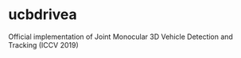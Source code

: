 # ucbdrivea
Official implementation of Joint Monocular 3D Vehicle Detection and Tracking (ICCV 2019)
